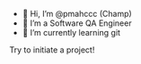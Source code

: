 - 👋 Hi, I’m @pmahccc (Champ)
- 👀 I’m a Software QA Engineer
- 🌱 I’m currently learning git

Try to initiate a project!
